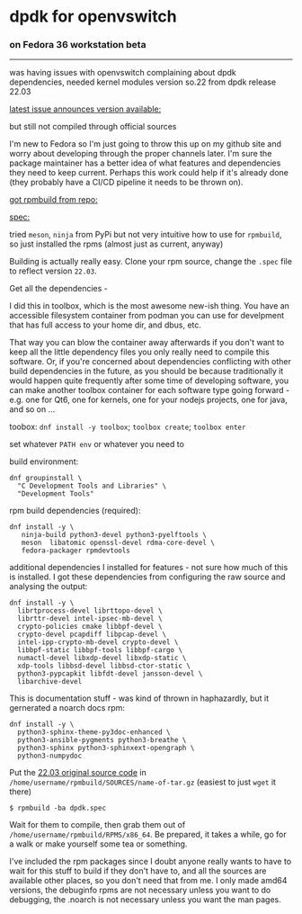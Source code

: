 
# dpdk for openvswitch
### on Fedora 36 workstation beta
---

was having issues with openvswitch complaining about dpdk dependencies, needed kernel modules version so.22 from dpdk release 22.03

[latest issue announces version available: ](https://bugzilla.redhat.com/show_bug.cgi?id=1991248)

but still not compiled through official sources

I'm new to Fedora so I'm just going to throw this up on my github site and worry about developing through the proper channels later.  I'm sure the package maintainer has a better idea of what features and dependencies they need to keep current. Perhaps this work could help if it's already done (they probably have a CI/CD pipeline it needs to be thrown on).

[got rpmbuild from repo: ](https://src.fedoraproject.org/rpms/dpdk.git)

[spec: ](https://src.fedoraproject.org/rpms/dpdk/blob/f36/f/dpdk.spec)

tried `meson`, `ninja` from PyPi but not very intuitive how to use for `rpmbuild`, so just installed the rpms (almost just as current, anyway)

Building is actually really easy. Clone your rpm source, change the `.spec` file to reflect version `22.03`.

Get all the dependencies - 

I did this in toolbox, which is the most awesome new-ish thing.  You have an accessible filesystem container from podman you can use for develpment that has full access to your home dir, and dbus, etc. 

That way you can blow the container away afterwards if you don't want to keep all the little dependency files you only really need to compile this software.  Or, if you're concerned about dependencies conflicting with other build dependencies in the future, as you should be because traditionally it would happen quite frequently after some time of developing software, you can make another toolbox container for each software type going forward - e.g. one for Qt6, one for kernels, one for your nodejs projects, one for java, and so on ...

toobox: `dnf install -y toolbox`; `toolbox create`; `toolbox enter`

set whatever `PATH env` or whatever you need to

build environment:

```
dnf groupinstall \
  "C Development Tools and Libraries" \
  "Development Tools"
```

rpm build dependencies (required):

```
dnf install -y \
   ninja-build python3-devel python3-pyelftools \
   meson  libatomic openssl-devel rdma-core-devel \
   fedora-packager rpmdevtools
```

additional dependencies I installed for features - not sure how much of this is installed.  I got these dependencies from configuring the raw source and analysing the output:

```
dnf install -y \
  librtprocess-devel librttopo-devel \
  librttr-devel intel-ipsec-mb-devel \
  crypto-policies cmake libbpf-devel \
  crypto-devel pcapdiff libpcap-devel \
  intel-ipp-crypto-mb-devel crypto-devel \
  libbpf-static libbpf-tools libbpf-cargo \
  numactl-devel libxdp-devel libxdp-static \
  xdp-tools libbsd-devel libbsd-ctor-static \
  python3-pypcapkit libfdt-devel jansson-devel \
  libarchive-devel
 ```

This is documentation stuff - was kind of thrown in haphazardly, but it gernerated a noarch docs rpm:

```
dnf install -y \
  python3-sphinx-theme-py3doc-enhanced \
  python3-ansible-pygments python3-breathe \
  python3-sphinx python3-sphinxext-opengraph \
  python3-numpydoc 
```

Put the [22.03 original source code](https://fast.dpdk.org/rel/dpdk-22.03.tar.xz) in `/home/username/rpmbuild/SOURCES/name-of-tar.gz` (easiest to just `wget` it there)

```
$ rpmbuild -ba dpdk.spec
```

Wait for them to compile, then grab them out of `/home/username/rpmbuild/RPMS/x86_64`. Be prepared, it takes a while, go for a walk or make yourself some tea or something. 

I've included the rpm packages since I doubt anyone really wants to have to wait for this stuff to build if they don't have to, and all the sources are available other places, so you don't need that from me.  I only made amd64 versions, the debuginfo rpms are not necessary unless you want to do debugging, the .noarch is not necessary unless you want the man pages.